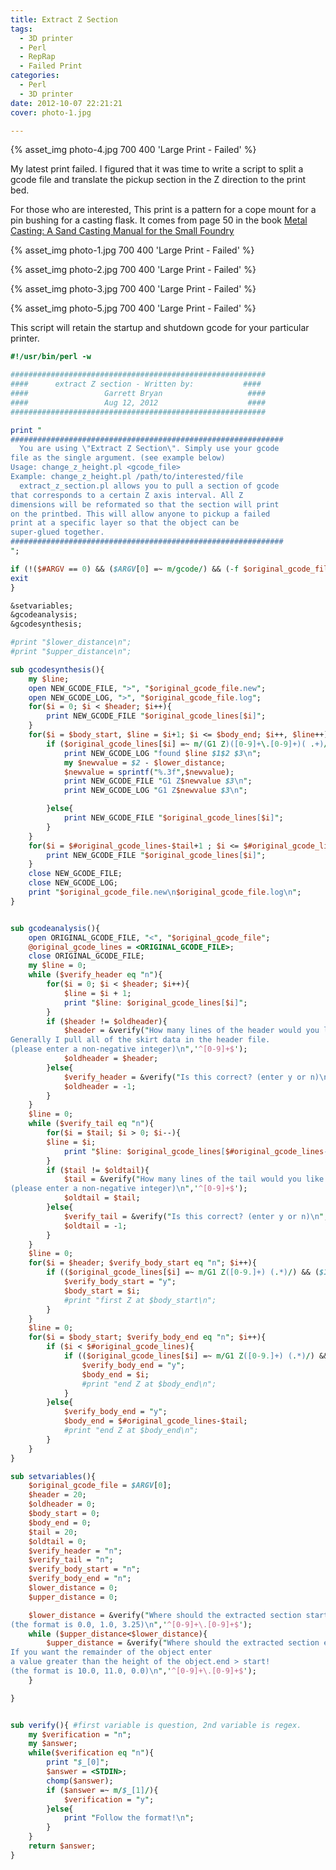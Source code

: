 ```yaml
---
title: Extract Z Section
tags:
  - 3D printer
  - Perl
  - RepRap
  - Failed Print
categories:
  - Perl
  - 3D printer
date: 2012-10-07 22:21:21
cover: photo-1.jpg

---
```


<p>{% asset_img photo-4.jpg 700 400 'Large Print - Failed' %}</p>

My latest print failed. I figured that it was time to write a script to split a gcode file and translate the pickup section in the Z direction to the print bed.

For those who are interested, This print is a pattern for a cope mount for a pin bushing for a casting flask. It comes from page 50 in the book [Metal Casting: A Sand Casting Manual for the Small Foundry](http://stephenchastain.com/store/index.php?main_page=product_info&cPath=1&products_id=6)

<p>{% asset_img photo-1.jpg 700 400 'Large Print - Failed' %}</p>
<p>{% asset_img photo-2.jpg 700 400 'Large Print - Failed' %}</p>
<p>{% asset_img photo-3.jpg 700 400 'Large Print - Failed' %}</p>
<p>{% asset_img photo-5.jpg 700 400 'Large Print - Failed' %}</p>

This script will retain the startup and shutdown gcode for your particular printer.

```perl
#!/usr/bin/perl -w

#########################################################
####      extract Z section - Written by:           ####
####                 Garrett Bryan                   ####
####                 Aug 12, 2012                    ####
#########################################################

print "
#############################################################
  You are using \"Extract Z Section\". Simply use your gcode
file as the single argument. (see example below)
Usage: change_z_height.pl <gcode_file>
Example: change_z_height.pl /path/to/interested/file
  extract_z_section.pl allows you to pull a section of gcode
that corresponds to a certain Z axis interval. All Z
dimensions will be reformated so that the section will print
on the printbed. This will allow anyone to pickup a failed
print at a specific layer so that the object can be
super-glued together.
#############################################################
";

if (!($#ARGV == 0) && ($ARGV[0] =~ m/gcode/) && (-f $original_gcode_file)){
exit
}

&setvariables;
&gcodeanalysis;
&gcodesynthesis;

#print "$lower_distance\n";
#print "$upper_distance\n";

sub gcodesynthesis(){
	my $line;
	open NEW_GCODE_FILE, ">", "$original_gcode_file.new";
	open NEW_GCODE_LOG, ">", "$original_gcode_file.log";
	for($i = 0; $i < $header; $i++){
		print NEW_GCODE_FILE "$original_gcode_lines[$i]";
	}
	for($i = $body_start, $line = $i+1; $i <= $body_end; $i++, $line++){
		if ($original_gcode_lines[$i] =~ m/(G1 Z)([0-9]+\.[0-9]+)( .+)/){
			print NEW_GCODE_LOG "found $line $1$2 $3\n";
			my $newvalue = $2 - $lower_distance;
			$newvalue = sprintf("%.3f",$newvalue);
			print NEW_GCODE_FILE "G1 Z$newvalue $3\n";
			print NEW_GCODE_LOG "G1 Z$newvalue $3\n";

		}else{
			print NEW_GCODE_FILE "$original_gcode_lines[$i]";
		}
	}
	for($i = $#original_gcode_lines-$tail+1 ; $i <= $#original_gcode_lines; $i++){
		print NEW_GCODE_FILE "$original_gcode_lines[$i]";
	}
	close NEW_GCODE_FILE;
	close NEW_GCODE_LOG;
	print "$original_gcode_file.new\n$original_gcode_file.log\n";
}


sub gcodeanalysis(){
	open ORIGINAL_GCODE_FILE, "<", "$original_gcode_file";
	@original_gcode_lines = <ORIGINAL_GCODE_FILE>;
	close ORIGINAL_GCODE_FILE;
	my $line = 0;
	while ($verify_header eq "n"){
		for($i = 0; $i < $header; $i++){
			$line = $i + 1;
			print "$line: $original_gcode_lines[$i]";
		}
		if ($header != $oldheader){
			$header = &verify("How many lines of the header would you like to keep?
Generally I pull all of the skirt data in the header file.
(please enter a non-negative integer)\n",'^[0-9]+$');
			$oldheader = $header;
		}else{
			$verify_header = &verify("Is this correct? (enter y or n)\n",'^[yn]$');
			$oldheader = -1;
		}
	}
	$line = 0;
	while ($verify_tail eq "n"){
		for($i = $tail; $i > 0; $i--){
		$line = $i;
			print "$line: $original_gcode_lines[$#original_gcode_lines-$i+1]";
		}
		if ($tail != $oldtail){
			$tail = &verify("How many lines of the tail would you like to keep?
(please enter a non-negative integer)\n",'^[0-9]+$');
			$oldtail = $tail;
		}else{
			$verify_tail = &verify("Is this correct? (enter y or n)\n",'^[yn]$');
			$oldtail = -1;
		}
	}
	$line = 0;
	for($i = $header; $verify_body_start eq "n"; $i++){
		if (($original_gcode_lines[$i] =~ m/G1 Z([0-9.]+) (.*)/) && ($1 > $lower_distance)){
			$verify_body_start = "y";
			$body_start = $i;
			#print "first Z at $body_start\n";
		}
	}
	$line = 0;
	for($i = $body_start; $verify_body_end eq "n"; $i++){
		if ($i < $#original_gcode_lines){
			if (($original_gcode_lines[$i] =~ m/G1 Z([0-9.]+) (.*)/) && ($1 >= $upper_distance)){
				$verify_body_end = "y";
				$body_end = $i;
				#print "end Z at $body_end\n";
			}
		}else{
			$verify_body_end = "y";
			$body_end = $#original_gcode_lines-$tail;
			#print "end Z at $body_end\n";
		}
	}
}

sub setvariables(){
	$original_gcode_file = $ARGV[0];
	$header = 20;
	$oldheader = 0;
	$body_start = 0;
	$body_end = 0;
	$tail = 20;
	$oldtail = 0;
	$verify_header = "n";
	$verify_tail = "n";
	$verify_body_start = "n";
	$verify_body_end = "n";
	$lower_distance = 0;
	$upper_distance = 0;

	$lower_distance = &verify("Where should the extracted section start?
(the format is 0.0, 1.0, 3.25)\n",'^[0-9]+\.[0-9]+$');
	while ($upper_distance<$lower_distance){
		$upper_distance = &verify("Where should the extracted section end?
If you want the remainder of the object enter
a value greater than the height of the object.end > start!
(the format is 10.0, 11.0, 0.0)\n",'^[0-9]+\.[0-9]+$');
	}

}


sub verify(){ #first variable is question, 2nd variable is regex.
	my $verification = "n";
	my $answer;
	while($verification eq "n"){
		print "$_[0]";
		$answer = <STDIN>;
		chomp($answer);
		if ($answer =~ m/$_[1]/){
			$verification = "y";
		}else{
			print "Follow the format!\n";
		}
	}
	return $answer;
}

```